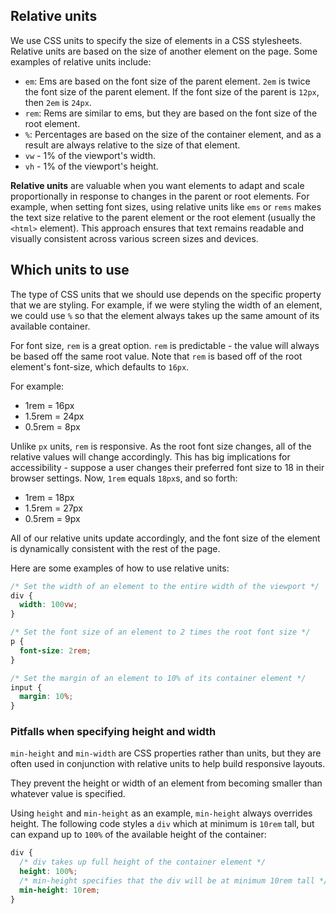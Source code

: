 ## Relative units

We use CSS units to specify the size of elements in a CSS stylesheets. Relative units are based on the size of another element on the page. Some examples of relative units include:

- `em`: Ems are based on the font size of the parent element. `2em` is twice the font size of the parent element. If the font size of the parent is `12px`, then `2em` is `24px`.
- `rem`: Rems are similar to ems, but they are based on the font size of the root element.
- `%`: Percentages are based on the size of the container element, and as a result are always relative to the size of that element.
- `vw` - 1% of the viewport's width.
- `vh` - 1% of the viewport's height.

**Relative units** are valuable when you want elements to adapt and scale proportionally in response to changes in the parent or root elements. For example, when setting font sizes, using relative units like `ems` or `rems` makes the text size relative to the parent element or the root element (usually the `<html>` element). This approach ensures that text remains readable and visually consistent across various screen sizes and devices.

## Which units to use

The type of CSS units that we should use depends on the specific property that we are styling. For example, if we were styling the width of an element, we could use `%` so that the element always takes up the same amount of its available container.

For font size, `rem` is a great option. `rem` is predictable - the value will always be based off the same root value. Note that `rem` is based off of the root element's font-size, which defaults to `16px`.

For example:

- 1rem = 16px
- 1.5rem = 24px
- 0.5rem = 8px

Unlike `px` units, `rem` is responsive. As the root font size changes, all of the relative values will change accordingly. This has big implications for accessibility - suppose a user changes their preferred font size to 18 in their browser settings. Now, `1rem` equals `18px`s, and so forth:

- 1rem = 18px
- 1.5rem = 27px
- 0.5rem = 9px

All of our relative units update accordingly, and the font size of the element is dynamically consistent with the rest of the page.

Here are some examples of how to use relative units:

```css
/* Set the width of an element to the entire width of the viewport */
div {
  width: 100vw;
}

/* Set the font size of an element to 2 times the root font size */
p {
  font-size: 2rem;
}

/* Set the margin of an element to 10% of its container element */
input {
  margin: 10%;
}
```

### Pitfalls when specifying height and width

`min-height` and `min-width` are CSS properties rather than units, but they are often used in conjunction with relative units to help build responsive layouts.

They prevent the height or width of an element from becoming smaller than whatever value is specified.

Using `height` and `min-height` as an example, `min-height` always overrides height. The following code styles a `div` which at minimum is `10rem` tall, but can expand up to `100%` of the available height of the container:

```css
div {
  /* div takes up full height of the container element */
  height: 100%;
  /* min-height specifies that the div will be at minimum 10rem tall */ 
  min-height: 10rem; 
}
```
